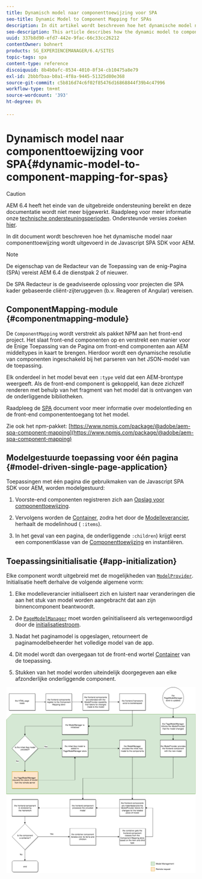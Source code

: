 ```yaml
---
title: Dynamisch model naar componenttoewijzing voor SPA
seo-title: Dynamic Model to Component Mapping for SPAs
description: In dit artikel wordt beschreven hoe het dynamische model naar componenttoewijzing wordt uitgevoerd in de Javascript SPA SDK voor AEM.
seo-description: This article describes how the dynamic model to component mapping occurs in the Javascript SPA SDK for AEM.
uuid: 337b8d90-efd7-442e-9fac-66c33cc26212
contentOwner: bohnert
products: SG_EXPERIENCEMANAGER/6.4/SITES
topic-tags: spa
content-type: reference
discoiquuid: 8b4b0afc-8534-4010-8f34-cb10475a8e79
exl-id: 2bbbfbaa-b0a1-4f8a-9445-51325d80e368
source-git-commit: c5b816d74c6f02f85476d16868844f39b4c47996
workflow-type: tm+mt
source-wordcount: '393'
ht-degree: 0%

---
```


# Dynamisch model naar componenttoewijzing voor SPA{#dynamic-model-to-component-mapping-for-spas}

>[!CAUTION]
>
>AEM 6.4 heeft het einde van de uitgebreide ondersteuning bereikt en deze documentatie wordt niet meer bijgewerkt. Raadpleeg voor meer informatie onze [technische ondersteuningsperioden](https://helpx.adobe.com/support/programs/eol-matrix.html). Ondersteunde versies zoeken [hier](https://experienceleague.adobe.com/docs/).

In dit document wordt beschreven hoe het dynamische model naar componenttoewijzing wordt uitgevoerd in de Javascript SPA SDK voor AEM.

>[!NOTE]
>De eigenschap van de Redacteur van de Toepassing van de enig-Pagina (SPA) vereist AEM 6.4 de dienstpak 2 of nieuwer.
>
>De SPA Redacteur is de geadviseerde oplossing voor projecten die SPA kader gebaseerde cliënt-zijteruggeven (b.v. Reageren of Angular) vereisen.

## ComponentMapping-module {#componentmapping-module}

De `ComponentMapping` wordt verstrekt als pakket NPM aan het front-end project. Het slaat front-end componenten op en verstrekt een manier voor de Enige Toepassing van de Pagina om front-end componenten aan AEM middeltypes in kaart te brengen. Hierdoor wordt een dynamische resolutie van componenten ingeschakeld bij het parseren van het JSON-model van de toepassing.

Elk onderdeel in het model bevat een `:type` veld dat een AEM-brontype weergeeft. Als de front-end component is gekoppeld, kan deze zichzelf renderen met behulp van het fragment van het model dat is ontvangen van de onderliggende bibliotheken.

Raadpleeg de [SPA](/help/sites-developing/spa-blueprint.md) document voor meer informatie over modelontleding en de front-end componententoegang tot het model.

Zie ook het npm-pakket: [https://www.npmjs.com/package/@adobe/aem-spa-component-mapping](https://www.npmjs.com/package/@adobe/aem-spa-component-mapping)

## Modelgestuurde toepassing voor één pagina {#model-driven-single-page-application}

Toepassingen met één pagina die gebruikmaken van de Javascript SPA SDK voor AEM, worden modelgestuurd:

1. Voorste-end componenten registreren zich aan [Opslag voor componenttoewijzing](/help/sites-developing/spa-dynamic-model-to-component-mapping.md#componentmapping-module).
1. Vervolgens worden de [Container](/help/sites-developing/spa-blueprint.md#container), zodra het door de [Modelleverancier](/help/sites-developing/spa-blueprint.md#the-model-provider), herhaalt de modelinhoud ( `:items`).

1. In het geval van een pagina, de onderliggende `:children`) krijgt eerst een componentklasse van de [Componenttoewijzing](/help/sites-developing/spa-blueprint.md#componentmapping) en instantiëren.

## Toepassingsinitialisatie {#app-initialization}

Elke component wordt uitgebreid met de mogelijkheden van [ `ModelProvider`](/help/sites-developing/spa-blueprint.md#the-model-provider). Initialisatie heeft derhalve de volgende algemene vorm:

1. Elke modelleverancier initialiseert zich en luistert naar veranderingen die aan het stuk van model worden aangebracht dat aan zijn binnencomponent beantwoordt.
1. De [ `PageModelManager`](/help/sites-developing/spa-blueprint.md#pagemodelmanager) moet worden geïnitialiseerd als vertegenwoordigd door de [initialisatiestroom](/help/sites-developing/spa-blueprint.md).

1. Nadat het paginamodel is opgeslagen, retourneert de paginamodelbeheerder het volledige model van de app.
1. Dit model wordt dan overgegaan tot de front-end wortel [Container](/help/sites-developing/spa-blueprint.md#container) van de toepassing.
1. Stukken van het model worden uiteindelijk doorgegeven aan elke afzonderlijke onderliggende component.

![app_model_initialisatie](assets/app_model_initialization.png)
